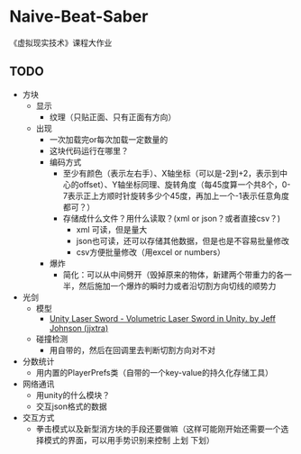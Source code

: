 # Naive-Beat-Saber

《虚拟现实技术》课程大作业

## TODO

- 方块
	- 显示
		- 纹理（只贴正面、只有正面有方向）
	- 出现
		- 一次加载完or每次加载一定数量的
		- 这块代码运行在哪里？
		- 编码方式
			- 至少有颜色（表示左右手）、X轴坐标（可以是-2到+2，表示到中心的offset）、Y轴坐标同理、旋转角度（每45度算一个共8个，0-7表示正上方顺时针旋转多少个45度，再加上一个-1表示任意角度都可？）
			- 存储成什么文件？用什么读取？(xml or json？或者直接csv？)
				- xml 可读，但是量大
				- json也可读，还可以存储其他数据，但是也是不容易批量修改
				- csv方便批量修改（用excel or numbers）
		- 爆炸
			- 简化：可以从中间劈开（毁掉原来的物体，新建两个带重力的各一半，然后施加一个爆炸的瞬时力或者沿切割方向切线的顺势力 
- 光剑
	- 模型
	  - [Unity Laser Sword - Volumetric Laser Sword in Unity. by Jeff Johnson (jjxtra)](https://github.com/jjxtra/UnityLaserSword)
	- 碰撞检测
		- 用自带的，然后在回调里去判断切割方向对不对	
- 分数统计
	- 用内置的PlayerPrefs类（自带的一个key-value的持久化存储工具）
- 网络通讯
	- 用unity的什么模块？
	- 交互json格式的数据
- 交互方式
	- 拳击模式以及新型消方块的手段还要做嘛（这样可能刚开始还需要一个选择模式的界面，可以用手势识别来控制  上划  下划）
